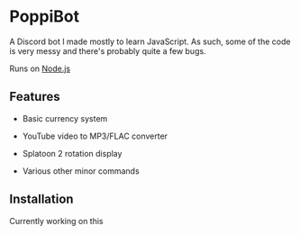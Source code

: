 # PoppiBot
A Discord bot I made mostly to learn JavaScript. As such, some of the code is very messy and there's probably quite a few bugs.

Runs on [Node.js](https://nodejs.org)

## Features
* Basic currency system

* YouTube video to MP3/FLAC converter

* Splatoon 2 rotation display

* Various other minor commands

## Installation

Currently working on this
